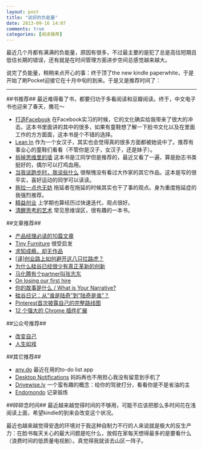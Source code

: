 ```yaml
---
layout: post
title: "说好的负能量"
date: 2013-09-16 14:07
comments: true
categories: [阅读推荐]
---
```


最近几个月都有满满的负能量，原因有很多，不过最主要的是犯了总是高估短期且低估长期的错误，还有就是在时间管理方面进步空间总感觉越来越大。

说完了负能量，稍稍来点开心的事：终于顶了the new kindle paperwhite，于是开始了刷Pocket迎接它在十月中旬的到来。于是又是推荐时间了：

-----
##书推荐##
最近难得看了书，都要归功于多看阅读和豆瓣阅读。终于，中文电子书也迎来了春天，撒花～

* [打造Facebook](http://book.douban.com/subject/20471120/) 在Facebook实习的时候，它的文化确实给我带来了很大的冲击。这本书里面讲的其中的很多，如果有童鞋想了解一下脸书文化以及在里面工作的方方面面，这本书是个不错的选择。
* [Lean In](http://book.douban.com/subject/20384337/) 作为一个女汉子，其实也会觉得真的很多方面都被她说中了。推荐有事业心的童鞋们看看（不管你是汉子，女汉子，还是妹子）。
* [拆掉思维里的墙](http://book.douban.com/subject/4953695/) 这本书是江同学但是推荐的，最近又看了一遍，算是励志书类挺好的，偶尔可以打鸡血用。
* [当我谈跑步时，我谈些什么](http://book.douban.com/subject/3369600/) 很惭愧没有看过大作家的其它作品。这本是写的很平实，喜好运动的同学可以读读。
* [拖拉一点也无妨](http://book.douban.com/subject/24839553/) 拖延者在拖延的时候其实也干了事的观点。身为重度拖延症的我强烈推荐。
* [精益创业](http://book.douban.com/subject/10945606/) 上学期也算经历过快速迭代，观点很好。
* [清醒思考的艺术](http://book.douban.com/subject/20492550/) 常见思维误区，很有趣的一本书。

##文章推荐##
* [产品经理必读的10篇文章](http://www.36kr.com/p/205596.html)
* [Tiny Furniture](http://the-magazine.org/19/tiny-furniture) 很受启发
* [求知成瘾，却无作品](http://jianshu.io/p/Daxrnq)
* [[译]创业路上如何避开这八只拦路虎？](http://mp.weixin.qq.com/mp/appmsg/show?__biz=MjM5MzA0ODkyMA==&appmsgid=10000797&itemidx=1&sign=154ca271ad8ccc580555c5831751082d&uin=OTI3MDkwOTI0&key=d388d34e6ff3c7a601b32a0263f299f800981e209fe8a0f67d20a2a306cd2ad0b88b729d5c48f4ecc0bdf6db54c0baa7&devicetype=android-16&version=25000027&lang=zh_CN)
* [为什么硅谷已经很少有真正革新的创新](http://mp.weixin.qq.com/mp/appmsg/show?__biz=MTMwNDMwODQ0MQ==&appmsgid=10001113&itemidx=2&sign=3c40d98c27af9695f61eead77a32b6e6&uin=OTI3MDkwOTI0&key=d388d34e6ff3c7a635eac52bac6ca15b11cd0e342d50fc85503aad327fd7f09bca03055ad72d93b3fbcec7c8a586c670&devicetype=android-16&version=25000027&lang=zh_CN)
* [马化腾有个partner叫张志东](http://www.yunkeji.com/?p=9616)
* [On losing our first hire](https://medium.com/on-startups/c2da436ddb06)
* [你的故事是什么 / What is Your Narrative?](http://www.douban.com/note/260449021/)
* [硅谷日记：从“谁是陆奇”到“陆奇是谁”？](http://mp.weixin.qq.com/mp/appmsg/show?__biz=MjM5NTAyODE0MQ==&appmsgid=10000757&itemidx=1&sign=5f319b703094d6cdbcedc736fdf9d47a&uin=OTI3MDkwOTI0&key=32618e0752246e64cda93bb13442d303d28fba86928ab37fc6bc528369e648793972abd8c90e8a31f8c04f853021ccf8&devicetype=android-16&version=24050125&lang=zh_CN)
* [Pinterest首次披露自己的完整路线图](http://www.36kr.com/p/205108.html)
* [12 个强大的 Chrome 插件扩展](http://blog.jobbole.com/44523/?utm_source=rss&utm_medium=rss&utm_campaign=12-%25e4%25b8%25aa%25e5%25bc%25ba%25e5%25a4%25a7%25e7%259a%2584-chrome-%25e6%258f%2592%25e4%25bb%25b6%25e6%2589%25a9%25e5%25b1%2595)

##公众号推荐##
* [改变自己](http://chuansongme.com/account/wechanger)
* [人生如戏](http://chuansongme.com/account/mintshow)

##其它推荐##
* [any.do](http://any.do/) 最近在用的to-do list app
* [Desktop Notifications](https://play.google.com/store/apps/details?id=org.hcilab.projects.notification&hl=en) 妈妈再也不用担心我没有留意到手机了
* [Drivewise.ly](http://drivewise.ly/) 一个蛮有趣的概念：给你的驾驶打分，看看你是不是省油的主
* [Endomondo](http://endomondo.com/) 记录锻炼

##碎碎念时间##
最近越来越觉得时间的不够用，可能不应该把那么多时间花在浅阅读上面，希望kindle的到来会改变这个状况。

最近也越来越觉得安逸的环境对于我这种自制力不行的人来说就是极大的反生产力：在脸书每天关心的最大问题是吃什么，放假在家每天想得最多的是要看什么（浪费时间的低质量电视剧）。真觉得我就该去山区一阵子。
